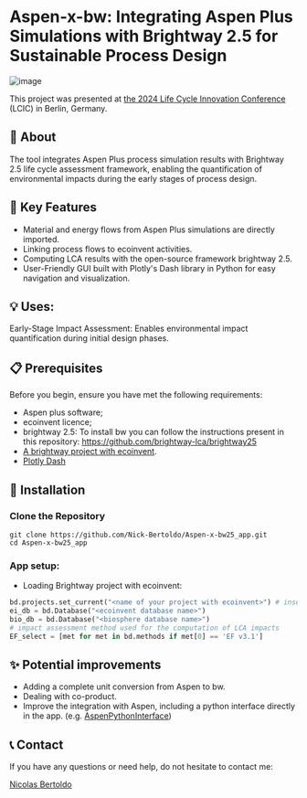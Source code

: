 # Aspen-x-bw: Integrating Aspen Plus Simulations with Brightway 2.5 for Sustainable Process Design

![image](https://github.com/user-attachments/assets/2d536f74-7efa-4597-974e-9781b63c8143)


This project was presented at [the 2024 Life Cycle Innovation Conference](https://fslci.org/lcic/lcic2024/lcic2024-abstracts/integrating-aspen-plus-simulations-with-brightway-2-5-for-sustainable-process-design-a-case-study-on-hydrogen-production-from-mixed-plastic-waste/) (LCIC) in Berlin, Germany.

## 📝 About
The tool integrates Aspen Plus process simulation results with Brightway 2.5 life cycle assessment framework, enabling the quantification of environmental impacts during the early stages of process design.

## 🚀 Key Features
- Material and energy flows from Aspen Plus simulations are directly imported.
- Linking process flows to ecoinvent activities.
- Computing LCA results with the open-source framework brightway 2.5.
- User-Friendly GUI built with Plotly's Dash library in Python for easy navigation and visualization.

## 💡 Uses:
Early-Stage Impact Assessment: Enables environmental impact quantification during initial design phases.

## 📋 Prerequisites
Before you begin, ensure you have met the following requirements:

- Aspen plus software;
- ecoinvent licence;
- brightway 2.5: To install bw you can follow the instructions present in this repository:  https://github.com/brightway-lca/brightway25
- [A brightway project with ecoinvent](https://docs.brightway.dev/en/latest/content/cheatsheet/importing.html).
- [Plotly Dash](https://dash.plotly.com/)

## 🔧 Installation

### Clone the Repository

```console
git clone https://github.com/Nick-Bertoldo/Aspen-x-bw25_app.git
cd Aspen-x-bw25_app
```

### App setup:
- Loading Brightway project with ecoinvent:

```python
bd.projects.set_current("<name of your project with ecoinvent>") # insert the name of your project
ei_db = bd.Database("<ecoinvent database name>") 
bio_db = bd.Database("<biosphere database name>")
# impact assessment method used for the computation of LCA impacts
EF_select = [met for met in bd.methods if met[0] == 'EF v3.1']
```



## ✨ Potential improvements
- Adding a complete unit conversion from Aspen to bw.
- Dealing with co-product.
- Improve the integration with Aspen, including a python interface directly in the app. (e.g. [AspenPythonInterface](https://github.com/YouMayCallMeJesus/AspenPlus-Python-Interface))


## 📞 Contact
If you have any questions or need help, do not hesitate to contact me:

[Nicolas Bertoldo](nicolas.bertoldo@polimi.it)

